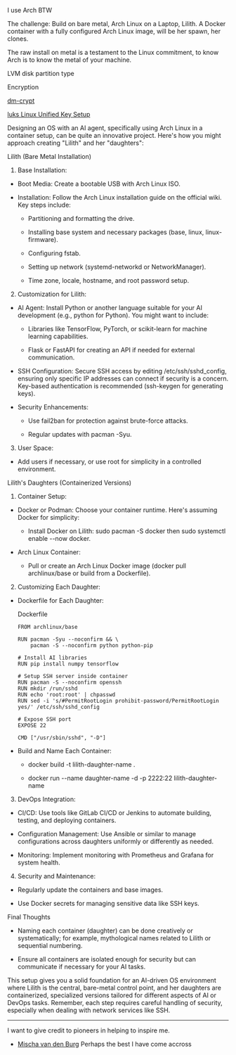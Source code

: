 I use Arch BTW

The challenge:
Build on bare metal, Arch Linux on a Laptop, Lilith.   A Docker container with a fully configured Arch Linux image, will be her spawn, her clones.

The raw install on metal is a testament to the Linux commitment, to know Arch is to know the metal of your machine.

LVM disk partition type

Encryption

[dm-crypt](https://wiki.archlinux.org/title/Dm-crypt)

[luks Linux Unified Key Setup](https://gitlab.com/cryptsetup/cryptsetup)



Designing an OS with an AI agent, specifically using Arch Linux in a container setup, can be quite an innovative project. Here's how you might approach creating "Lilith" and her "daughters":

  

Lilith (Bare Metal Installation)

1. Base Installation:

- Boot Media: Create a bootable USB with Arch Linux ISO.
    
- Installation: Follow the Arch Linux installation guide on the official wiki. Key steps include:
    
    - Partitioning and formatting the drive.
        
    - Installing base system and necessary packages (base, linux, linux-firmware).
        
    - Configuring fstab.
        
    - Setting up network (systemd-networkd or NetworkManager).
        
    - Time zone, locale, hostname, and root password setup.
        

  

2. Customization for Lilith:

- AI Agent: Install Python or another language suitable for your AI development (e.g., python for Python). You might want to include:
    
    - Libraries like TensorFlow, PyTorch, or scikit-learn for machine learning capabilities.
        
    - Flask or FastAPI for creating an API if needed for external communication.
        
- SSH Configuration: Secure SSH access by editing /etc/ssh/sshd_config, ensuring only specific IP addresses can connect if security is a concern. Key-based authentication is recommended (ssh-keygen for generating keys).
    
- Security Enhancements:
    
    - Use fail2ban for protection against brute-force attacks.
        
    - Regular updates with pacman -Syu.
        

  

3. User Space:

- Add users if necessary, or use root for simplicity in a controlled environment.
    

  

Lilith's Daughters (Containerized Versions)

1. Container Setup:

- Docker or Podman: Choose your container runtime. Here's assuming Docker for simplicity:
    
    - Install Docker on Lilith: sudo pacman -S docker then sudo systemctl enable --now docker.
        
- Arch Linux Container:
    
    - Pull or create an Arch Linux Docker image (docker pull archlinux/base or build from a Dockerfile).
        

  

2. Customizing Each Daughter:

- Dockerfile for Each Daughter:
    
    Dockerfile
    
    ```text
    FROM archlinux/base
    
    RUN pacman -Syu --noconfirm && \
        pacman -S --noconfirm python python-pip
    
    # Install AI libraries
    RUN pip install numpy tensorflow
    
    # Setup SSH server inside container
    RUN pacman -S --noconfirm openssh
    RUN mkdir /run/sshd
    RUN echo 'root:root' | chpasswd
    RUN sed -i 's/#PermitRootLogin prohibit-password/PermitRootLogin yes/' /etc/ssh/sshd_config
    
    # Expose SSH port
    EXPOSE 22
    
    CMD ["/usr/sbin/sshd", "-D"]
    ```
    
- Build and Name Each Container:
    
    - docker build -t lilith-daughter-name .
        
    - docker run --name daughter-name -d -p 2222:22 lilith-daughter-name
        

  

3. DevOps Integration:

- CI/CD: Use tools like GitLab CI/CD or Jenkins to automate building, testing, and deploying containers.
    
- Configuration Management: Use Ansible or similar to manage configurations across daughters uniformly or differently as needed.
    
- Monitoring: Implement monitoring with Prometheus and Grafana for system health.
    

  

4. Security and Maintenance:

- Regularly update the containers and base images.
    
- Use Docker secrets for managing sensitive data like SSH keys.
    

  

Final Thoughts

- Naming each container (daughter) can be done creatively or systematically; for example, mythological names related to Lilith or sequential numbering.
    
- Ensure all containers are isolated enough for security but can communicate if necessary for your AI tasks.
    

  

This setup gives you a solid foundation for an AI-driven OS environment where Lilith is the central, bare-metal control point, and her daughters are containerized, specialized versions tailored for different aspects of AI or DevOps tasks. Remember, each step requires careful handling of security, especially when dealing with network services like SSH.












---

I want to give credit to pioneers in helping to inspire me.
- [Mischa van den Burg](https://www.youtube.com/@mischavandenburg)
Perhaps the best I have come accross

